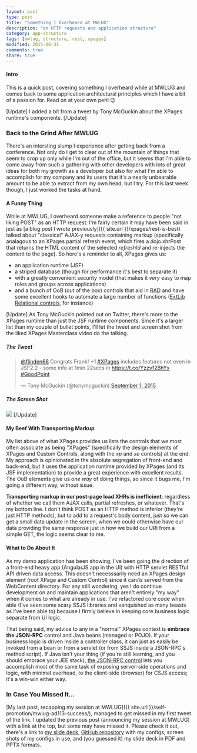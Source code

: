```yaml
---
layout: post
type: post
title: "Something I Overheard at MWLUG"
description: "on HTTP requests and application structure"
category: app-structure
tags: [mwlug, structure, rest, xpages]
modified: 2015-08-31
comments: true
share: true
---
```


#### Intro
This is a quick post, covering something I overheard while at MWLUG and comes back to some application architectural principles which I have a bit of a passion for. Read on at your own peril :wink:

[Update]
I added a bit from a tweet by Tony McGuckin about the XPages runtime's components.
[/Update]

### Back to the Grind After MWLUG
There's an intersting slump I experience after getting back from a conference. Not only do I get to clear out of the mountain of things that seem to crop up only while I'm out of the office, but it seems that I'm able to come away from such a gathering with other developers with lots of great ideas for both my growth as a developer but also for what I'm able to accomplish for my company and its users that it's a nearly unbearable amount to be able to extract from my own head, but I try. For this last week though, I just worked the tasks at hand.

#### A Funny Thing
While at MWLUG, I overheard someone make a reference to people "not liking POST" as an HTTP request. I'm fairly certain it may have been said in jest as [a blog post I wrote previously]({{ site.url }}/xpages/rest-is-best) talked about "classical" AJAX-y requests containing markup (specifically analagous to an XPages partial refresh event, which fires a dojo.xhrPost that returns the HTML content of the selected _refreshId_ and re-injects the content to the page). So here's a reminder to all, XPages gives us:

* an application runtime (JSF)
* a striped database (though for performance it's best to separate it)
* with a greatly convenient security model (that makes it _very_ easy to map roles and groups across applications)
* and a bunch of OoB (out of the box) controls that aid in [RAD](//en.wikipedia.org/wiki/Rapid_application_development) and have some excellent hooks to automate a large number of functions ([ExtLib Relational controls](//www-10.lotus.com/ldd/ddwiki.nsf/dx/Video__Using_the_Relational_Controls_in_the_Extension_Library), for instance)

[Update]
As Tony McGuckin pointed out on Twitter, there's more to the XPages runtime than just the JSF runtime components. Since it's a larger list than my couple of bullet points, I'll let the tweet and screen shot from the liked XPages Masterclass video do the talking.

##### The Tweet
<blockquote class="twitter-tweet" data-partner="tweetdeck"><p lang="en" dir="ltr"><a href="https://twitter.com/flinden68">@flinden68</a> Congrats Frank! +1 <a href="https://twitter.com/hashtag/XPages?src=hash">#XPages</a> includes features not even in JSF2.2 - some info at 1min 22secs in <a href="https://t.co/Yzzvf2BhYx">https://t.co/Yzzvf2BhYx</a> <a href="https://twitter.com/hashtag/GoodPoint?src=hash">#GoodPoint</a></p>&mdash; Tony McGuckin (@tonymcguckin) <a href="https://twitter.com/tonymcguckin/status/638678645595336704">September 1, 2015</a></blockquote>
<script async src="//platform.twitter.com/widgets.js" charset="utf-8"></script>

##### The Screen Shot
<a href="{{ site.url }}/images/post_images/XPages_runtime.png" data-toggle="tooltip" data-placement="left" title="the XPages runtime and its components from JSF and additions"><img src="{{ site.url }}/images/post_images/XPages_runtime.png" class="img-responsive center-block" /></a>
[/Update]

#### My Beef With Transporting Markup
My list above of what XPages provides us lists the controls that we most often associate as being "XPages" (specifically the design elements of XPages and Custom Controls, along with the _xp_ and _xe_ controls) at the end. My approach is opinionated in the absolute segregation of front-end and back-end, but it uses the application runtime provided by XPages (and its JSF implementation) to provide a great experience with excellent results. The OoB elements give us _one way_ of doing things, so since it bugs me, I'm going a different way, without issue.

**Transporting markup in our post-page load XHRs is inefficient**; regardless of whether we call them AJAX calls, partial refreshes, or whatever. That's my bottom line. I don't think POST as an HTTP method is inferior (they're just HTTP methods), but to add to a request's body content, just so we can get a small data update in the screen, when we could otherwise have our data providing the same response just in how we build our URI from a simple GET, the logic seems clear to me.

#### What to Do About It
As my demo application has been showing, I've been going the direction of a front-end heavy app (AngularJS app in the UI) with HTTP servlet RESTful API driven data access. This doesn't necesssarily need an XPages design element (root XPage and Custom Control) since it can/is served from the WebContent directory. For any still wondering, yes I do continue development on and maintain applications that aren't entirely "my way" when it comes to what are already in use. I've refactored core code when able (I've seen some scary SSJS libraries and vanquished as many beasts as I've been able to) because I firmly believe in keeping core business logic separate from UI logic.

That being said, my advice to any in a "normal" XPages context is **embrace the JSON-RPC** control and Java beans (managed or POJO). If your business logic is driven inside a controller class, it can just as easily be invoked from a bean or from a servlet (or from SSJS inside a JSON-RPC's method script). If Java isn't your thing (if you're still learning, and you should embrace your JEE stack), [the JSON-RPC control](//www.notesin9.com/2014/05/21/tim-explains-json-rpc-codefortim/) lets you accomplish most of the same task of exposing server-side operations and logic, with minimal overhead, to the client-side (browser) for CSJS access; it's a win-win either way.

### In Case You Missed It...
[My last post, recapping my session at MWLUG]({{ site.url }}/self-promotion/mwlug-ad113-success/), managed to get missed in my first tweet of the link. I updated the previous post (announcing my session at MWLUG) with a link at the top, but some may have missed it. Please check it out, there's a link to [my slide deck](//www.slideshare.net/edm00se/ad113-speed-up-your-applications-w-nginx-and-pagespeed), [GitHub repository](//github.com/edm00se/AD113-Speed-Up-Your-Apps-with-Nginx-and-PageSpeed) with my configs, screen shots of my configs in use, and (you guessed it) my slide deck in PDF and PPTX formats.